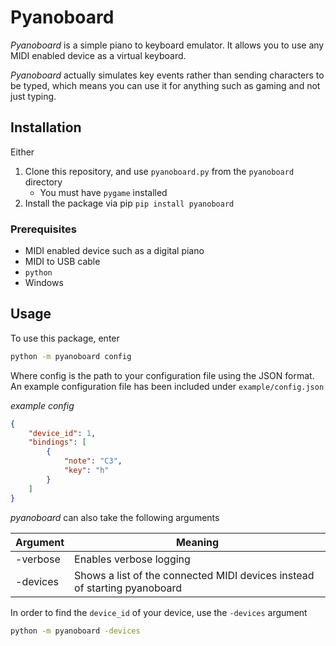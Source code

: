 # Pyanoboard
_Pyanoboard_ is a simple piano to keyboard emulator. It allows you to use any MIDI enabled device as a virtual keyboard.

_Pyanoboard_ actually simulates key events rather than sending characters to be typed, which means you can use it for anything such as gaming and not just typing.

## Installation

Either

1. Clone this repository, and use `pyanoboard.py` from the `pyanoboard` directory
   - You must have `pygame` installed
2. Install the package via pip `pip install pyanoboard`

###  Prerequisites

- MIDI enabled device such as a digital piano
- MIDI to USB cable
- `python` 
- Windows

## Usage

To use this package, enter

```bash
python -m pyanoboard config
```

Where config is the path to your configuration file using the JSON format. An example configuration file has been included under `example/config.json`

_example config_

```json
{
    "device_id": 1,
    "bindings": [
        {
            "note": "C3",
            "key": "h"
        }
    ]
}
```

_pyanoboard_ can also take the following arguments

| Argument | Meaning                                                      |
| -------- | ------------------------------------------------------------ |
| -verbose | Enables verbose logging                                      |
| -devices | Shows a list of the connected MIDI devices instead of starting pyanoboard |

In order to find the `device_id` of your device, use the `-devices` argument

```bash
python -m pyanoboard -devices
```

